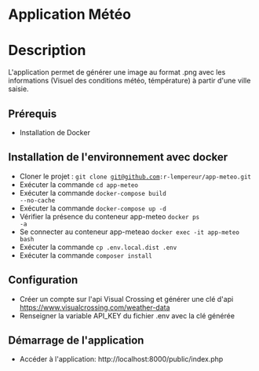 # Application Météo

# Description
L'application permet de générer une image au format .png avec les informations (Visuel des conditions météo, témpérature)
à partir d'une ville saisie.

## Prérequis
- Installation de Docker

## Installation de l'environnement avec docker
- Cloner le projet :  <code>git clone git@github.com:r-lempereur/app-meteo.git</code>  
- Exécuter la commande <code>cd app-meteo</code> 
- Exécuter la commande <code>docker-compose build --no-cache</code>
- Exécuter la commande <code>docker-compose up -d</code>
- Vérifier la présence du conteneur app-meteo <code>docker ps -a</code>
- Se connecter au conteneur app-meteao <code>docker exec -it app-meteo bash</code>
- Exécuter la commande <code>cp .env.local.dist .env</code>
- Exécuter la commande <code>composer install</code>

## Configuration
- Créer un compte sur l'api Visual Crossing et générer une clé d'api https://www.visualcrossing.com/weather-data
- Renseigner la variable API_KEY du fichier .env avec la clé générée

## Démarrage de l'application
- Accéder à l'application: http://localhost:8000/public/index.php
